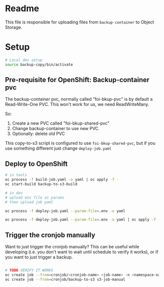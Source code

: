 # Readme

This file is responsible for uploading files from `backup-container` to Object Storage.

# Setup

```bash
# Local dev setup 
source backup-copy/bin/activate

```


## Pre-requisite for OpenShift: Backup-container pvc

The backup-container pvc, normally called "foi-bkup-pvc" is by default a Read-Write-One PVC.  This won't work for us, we need ReadWriteMany.

So:

1. Create a new PVC called "foi-bkup-shared-pvc"
2. Change backup-container to use new PVC. 
3. Optionally: delete old PVC

This copy-to-s3 script is configured to use `foi-bkup-shared-pvc`, but if you use something different just change `deploy-job.yaml`

## Deploy to OpenShift

```bash
# in tools
oc process -f build-job.yaml -o yaml | oc apply -f -
oc start-build backup-to-s3-build

# in dev
# upload env file as params
# then upload job yaml

oc process -f deploy-job.yaml --param-file=.env -o yaml

oc process -f deploy-job.yaml --param-file=.env -o yaml | oc apply -f -
```


## Trigger the cronjob manually

Want to just trigger the cronjob manually? This can be useful while developing (i.e. you don't want to wait until schedule to verify it works), or if you want to just trigger a backup.

```bash

# TODO VERIFY IT WORKS
oc create job --from=cronjob/<cronjob-name> <job-name> -n <namespace-name>
oc create job --from=cronjob/backup-to-s3 s3-job-manual


```
